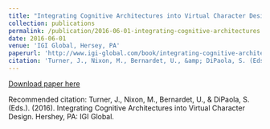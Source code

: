 ```yaml
---
title: "Integrating Cognitive Architectures into Virtual Character Design"
collection: publications
permalink: /publication/2016-06-01-integrating-cognitive-architectures
date: 2016-06-01
venue: 'IGI Global, Hersey, PA'
paperurl: 'http://www.igi-global.com/book/integrating-cognitive-architectures-into-virtual/146983'
citation: 'Turner, J., Nixon, M., Bernardet, U., &amp; DiPaola, S. (Eds.). (2016). Integrating Cognitive Architectures into Virtual Character Design. Hershey, PA: IGI Global.'
---
```


<a href='http://www.igi-global.com/book/integrating-cognitive-architectures-into-virtual/146983'>Download paper here</a>

Recommended citation: Turner, J., Nixon, M., Bernardet, U., & DiPaola, S. (Eds.). (2016). Integrating Cognitive Architectures into Virtual Character Design. Hershey, PA: IGI Global. 